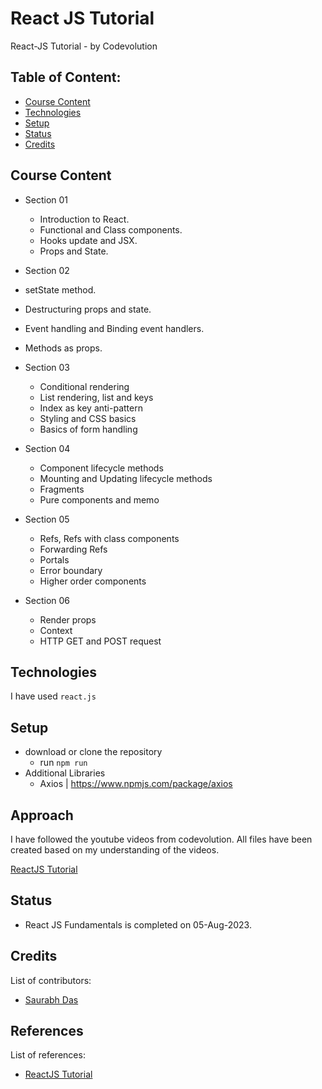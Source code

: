 # React JS Tutorial

React-JS Tutorial - by Codevolution

## Table of Content:

- [Course Content](#course-content)
- [Technologies](#technologies)
- [Setup](#setup)
- [Status](#status)
- [Credits](#credits)

## Course Content

- Section 01
  - Introduction to React.
  - Functional and Class components.
  - Hooks update and JSX.
  - Props and State.

- Section 02
 - setState method.
 - Destructuring props and state.
 - Event handling and Binding event handlers.
 - Methods as props.

- Section 03
  - Conditional rendering
  - List rendering, list and keys
  - Index as key anti-pattern
  - Styling and CSS basics
  - Basics of form handling

- Section 04
  - Component lifecycle methods
  - Mounting and Updating lifecycle methods
  - Fragments
  - Pure components and memo

- Section 05
  - Refs, Refs with class components
  - Forwarding Refs
  - Portals
  - Error boundary
  - Higher order components

- Section 06
  - Render props
  - Context
  - HTTP GET and POST request

## Technologies

I have used `react.js`

## Setup

- download or clone the repository
  - run `npm run`
- Additional Libraries
  - Axios | https://www.npmjs.com/package/axios
  
## Approach

I have followed the youtube videos from codevolution.
All files have been created based on my understanding of the videos.

[ReactJS Tutorial](https://www.youtube.com/playlist?list=PLC3y8-rFHvwgg3vaYJgHGnModB54rxOk3)

## Status

- React JS Fundamentals is completed on 05-Aug-2023.

## Credits

List of contributors:

- [Saurabh Das](dsumansaurabh@gmail.com)

## References

List of references:

- [ReactJS Tutorial](https://www.youtube.com/playlist?list=PLC3y8-rFHvwgg3vaYJgHGnModB54rxOk3)
